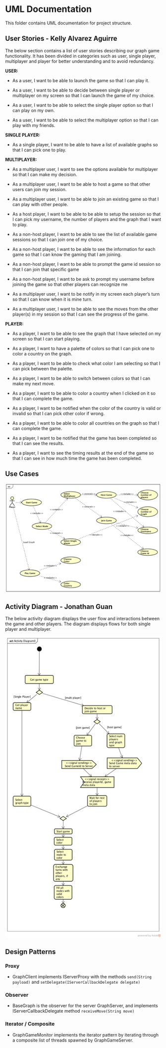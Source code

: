 # UML Documentation
This folder contains UML documentation for project structure. 

## User Stories - Kelly Alvarez Aguirre
The below section contains a list of user stories describing our graph game functionality. It has been divided in categories such as user, single player, multiplayer and player for better understanding and to avoid redundancy.

**USER:**

- As a user, I want to be able to launch the game so that I can play it.

- As a user, I want to be able to decide between single player or multiplayer on my screen so that I can launch the game of my choice.

- As a user, I want to be able to select the single player option so that I can play on my own. 

- As a user, I want to be able to select the multiplayer option so that I can play with my friends.

**SINGLE PLAYER:**

- As a single player, I want to be able to have a list of available graphs so that I can pick one to play.

**MULTIPLAYER:**

- As a multiplayer user, I want to see the options available for multiplayer so that I can make my decision.

- As a multiplayer user, I want to be able to host a game so that other users can join my session.

- As a multiplayer user, I want to be able to join an existing game so that I can play with other people.

- As a host player, I want to be able to be able to setup the session so that I can pick my username, the number of players and the graph that I want to play.

- As a non-host player, I want to be able to see the list of available game sessions so that I can join one of my choice.

- As a non-host player, I want to be able to see the information for each game so that I can know the gaming that I am joining.

- As a non-host player, I want to be able to prompt the game id session so that I can join that specific game 

- As a non-host player, I want to be ask to prompt my username before joining the game so that other players can recognize me

- As a multiplayer user, I want to be notify in my screen each player’s turn so that I can know when it is mine turn.

- As a multiplayer user, I want to be able to see the moves from the other player(s) in my session so that I can see the progress of the game.

**PLAYER:**

- As a player, I want to be able to see the graph that I have selected on my screen so that I can start playing.

- As a player, I want to have a palette of colors so that I can pick one to color a country on the graph.

- As a player, I want to be able to check what color I am selecting so that I can pick between the palette.

- As a player, I want to be able to switch between colors so that I can make my next move.

- As a player, I want to be able to color a country when I clicked on it so that I can complete the game.

- As a player, I want to be notified when the color of the country is valid or invalid so that I can pick other color if wrong.

- As a player, I want to be able to color all countries on the graph so that I can complete the game.

- As a player, I want to be notified that the game has been completed so that I can see the results.

- As a player, I want to see the timing results at the end of the game so that I can see in how much time the game has been completed.

## Use Cases

![UseCases](./usecases.png)


## Activity Diagram - Jonathan Guan

The below activity diagram displays the user flow and interactions between the game and other players.
The diagram displays flows for both single player and multiplayer.

![ActivityDiagram](./ActivityDiagram.png)


## Design Patterns

### Proxy
* GraphClient implements IServerProxy with the methods `send(String payload)` and `setDelegate(IServerCallbackDelegate delegate)`  

### Observer
* BaseGraph is the observer for the server GraphServer, and implements IServerCallbackDelegate method `receiveMove(String move)`

### Iterator / Composite
* GraphGameMonitor implements the iterator pattern by iterating through a composite list of threads spawned by GraphGameServer.
